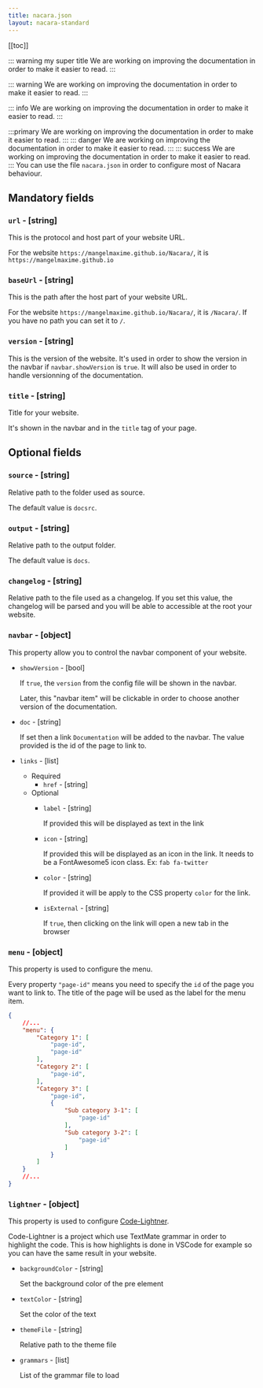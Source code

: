 ```yaml
---
title: nacara.json
layout: nacara-standard
---
```


[[toc]]

::: warning my super title
We are working on improving the documentation in order to make it easier to read.
:::

::: warning
We are working on improving the documentation in order to make it easier to read.
:::

::: info
We are working on improving the documentation in order to make it easier to read.
:::

:::primary
We are working on improving the documentation in order to make it easier to read.
:::
::: danger
We are working on improving the documentation in order to make it easier to read.
:::
::: success
We are working on improving the documentation in order to make it easier to read.
:::
You can use the file `nacara.json` in order to configure most of Nacara behaviour.

## Mandatory fields

### `url` - [string]

This is the protocol and host part of your website URL.

For the website `https://mangelmaxime.github.io/Nacara/`, it is `https://mangelmaxime.github.io`

### `baseUrl` - [string]

This is the path after the host part of your website URL.

For the website `https://mangelmaxime.github.io/Nacara/`, it is `/Nacara/`. If you have no path you can set it to `/`.

### `version` - [string]

This is the version of the website. It's used in order to show the version in the navbar if `navbar.showVersion` is `true`. It will also be used in order to handle versionning of the documentation.

### `title` - [string]

Title for your website.

It's shown in the navbar and in the `title` tag of your page.

## Optional fields

### `source` - [string]

Relative path to the folder used as source.

The default value is `docsrc`.

### `output` - [string]

Relative path to the output folder.

The default value is `docs`.

### `changelog` - [string]

Relative path to the file used as a changelog. If you set this value, the changelog will be parsed and you will be able to accessible at the root your website.

### `navbar` - [object]

This property allow you to control the navbar component of your website.

* `showVersion` - [bool]

    If `true`, the `version` from the config file will be shown in the navbar.

    Later, this "navbar item" will be clickable in order to choose another version of the documentation.

* `doc` - [string]

    If set then a link `Documentation` will be added to the navbar. The value provided is the id of the page to link to.

* `links` - [list]

    * Required
        * `href` - [string]
    * Optional
        * `label` - [string]

            If provided this will be displayed as text in the link
        * `icon` - [string]

            If provided this will be displayed as an icon in the link. It needs to be a FontAwesome5 icon class. Ex: `fab fa-twitter`
        * `color` - [string]

            If provided it will be apply to the CSS property `color` for the link.
        * `isExternal` - [string]

            If `true`, then clicking on the link will open a new tab in the browser

### `menu` - [object]

This property is used to configure the menu.

Every property `"page-id"` means you need to specify the `id` of the page you want to link to. The title of the page will be used as the label for the menu item.

```json
{
    //...
    "menu": {
        "Category 1": [
            "page-id",
            "page-id"
        ],
        "Category 2": [
            "page-id",
        ],
        "Category 3": [
            "page-id",
            {
                "Sub category 3-1": [
                    "page-id"
                ],
                "Sub category 3-2": [
                    "page-id"
                ]
            }
        ]
    }
    //...
}
```

### `lightner` - [object]

This property is used to configure [Code-Lightner](https://github.com/MangelMaxime/Code-Lightner).

Code-Lightner is a project which use TextMate grammar in order to highlight the code. This is how highlights is done in VSCode for example so you can have the same result in your website.

* `backgroundColor` - [string]

    Set the background color of the pre element

* `textColor` - [string]

    Set the color of the text

* `themeFile` - [string]

    Relative path to the theme file

* `grammars` - [list]

    List of the grammar file to load
